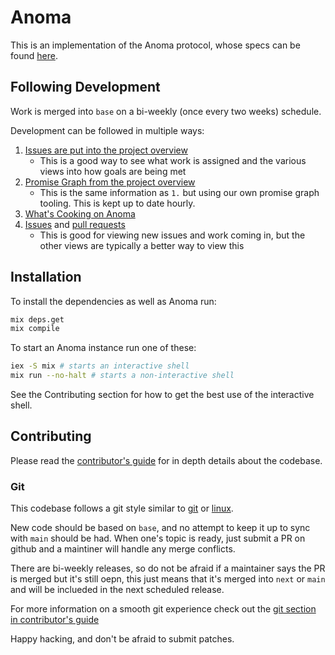 # Anoma

This is an implementation of the Anoma protocol, whose specs can be
found [here](https://specs.anoma.net/alpha).

## Following Development

Work is merged into `base` on a bi-weekly (once every two weeks)
schedule.

Development can be followed in multiple ways:

1. [Issues are put into the project overview](https://github.com/orgs/anoma/projects/19)
   - This is a good way to see what work is assigned and the various
     views into how goals are being met
2. [Promise Graph from the project overview](https://specs.anoma.net/projects/anoma-19.html)
   - This is the same information as `1.` but using our own promise
     graph tooling. This is kept up to date hourly.
3. [What's Cooking on Anoma](https://github.com/orgs/anoma/projects/20 "A good view on how topics are progressing throughout a cycle")
4. [Issues](https://github.com/anoma/anoma/issues) and [pull requests](https://github.com/anoma/anoma/pulls)
   - This is good for viewing new issues and work coming in, but the
     other views are typically a better way to view this

## Installation

To install the dependencies as well as Anoma run:

```bash
mix deps.get
mix compile
```

To start an Anoma instance run one of these:

```bash
iex -S mix # starts an interactive shell
mix run --no-halt # starts a non-interactive shell
```

See the Contributing section for how to get the best use of the
interactive shell.

## Contributing

Please read the [contributor's guide](./documentation/CONTRIBUTING.livemd) for in
depth details about the codebase.

### Git

This codebase follows a git style similar to
[git](https://git-scm.com/) or
[linux](https://git.kernel.org/pub/scm/linux/kernel/git/torvalds/linux.git).

New code should be based on `base`, and no attempt to keep it up to
sync with `main` should be had. When one's topic is ready, just submit
a PR on github and a maintiner will handle any merge conflicts.

There are bi-weekly releases, so do not be afraid if a maintainer says
the PR is merged but it's still oepn, this just means that it's merged
into `next` or `main` and will be inclueded in the next scheduled
release.

For more information on a smooth git experience check out the [git
section in contributor's guide](./documentation/contributing/git.livemd)

Happy hacking, and don't be afraid to submit patches.

